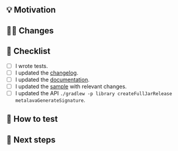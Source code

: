 ## :bulb: Motivation
<!-- Why did you change something? Is there an issue to link here? Or an external link? -->

## :technologist: Changes
<!-- Which code did you change? How? -->

## :pencil: Checklist
<!-- Please make sure to go through the checklist and select checkboxes appropriate for your changes. -->
- [ ] I wrote tests.
- [ ] I updated the [changelog](https://github.com/MiSikora/laboratory/blob/trunk/library/docs/changelog.md).
- [ ] I updated the [documentation](https://github.com/MiSikora/laboratory/tree/trunk/library/docs).
- [ ] I updated the [sample](https://github.com/MiSikora/laboratory/tree/trunk/sample) with relevant changes.
- [ ] I updated the API `./gradlew -p library createFullJarRelease metalavaGenerateSignature`.

## :test_tube: How to test
<!-- Is there a special case to test your changes? -->

## :crystal_ball: Next steps
<!-- Is there something to plan or to do after the merge? Does this PR close any issue? If yes, please add a magic keyword - https://docs.github.com/en/enterprise/2.16/user/github/managing-your-work-on-github/closing-issues-using-keywords. -->
